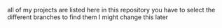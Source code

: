 all of my projects are listed here in this repository
you have to select the different branches to find them I might change this later
